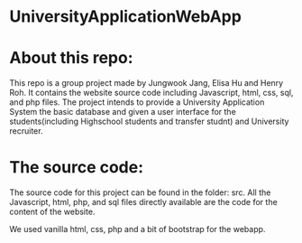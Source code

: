 ﻿# UniversityApplicationWebApp
 
# About this repo:
This repo is a group project made by Jungwook Jang, Elisa Hu and Henry Roh.
It contains the website source code including Javascript, html, css, sql, and php files. The project intends to provide a University Application System the basic database and given a user interface for the students(including Highschool students and transfer studnt) and University recruiter.

# The source code:
The source code for this project can be found in the folder: src. All the Javascript, html, php, and sql files directly available are the code for the content of the website. 

We used vanilla html, css, php and a bit of bootstrap for the webapp. 
